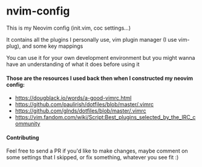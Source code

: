 # nvim-config

This is my Neovim config (init.vim, coc settings…)

It contains all the plugins I personally use, vim plugin manager (I use vim-plug), and some key mappings

You can use it for your own development environment but you might wanna have an understanding of what it does before using it

#### Those are the resources I used back then when I constructed my neovim config:

- https://dougblack.io/words/a-good-vimrc.html
- https://github.com/paulirish/dotfiles/blob/master/.vimrc
- https://github.com/glnds/dotfiles/blob/master/.vimrc
- https://vim.fandom.com/wiki/Script:Best_plugins_selected_by_the_IRC_community

#### Contributing

Feel free to send a PR if you'd like to make changes, maybe comment on some settings that I skipped, or fix something, whatever you see fit :)

